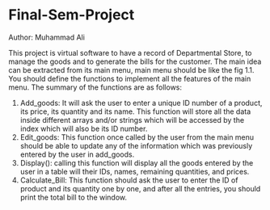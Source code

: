# Final-Sem-Project
Author: Muhammad Ali

This project is virtual software to have a record of Departmental Store, to manage the goods and
to generate the bills for the customer. The main idea can be extracted from its main menu, main
menu should be like the fig 1.1. You should define the functions to implement all the features of
the main menu. The summary of the functions are as follows:
1. Add_goods: It will ask the user to enter a unique ID number of a product, its price, its
quantity and its name. This function will store all the data inside different arrays and/or
strings which will be accessed by the index which will also be its ID number.
2. Edit_goods: This function once called by the user from the main menu should be able to
update any of the information which was previously entered by the user in add_goods.
3. Display(): calling this function will display all the goods entered by the user in a table
will their IDs, names, remaining quantities, and prices.
4. Calculate_Bill: This function should ask the user to enter the ID of product and its
quantity one by one, and after all the entries, you should print the total bill to the window.

